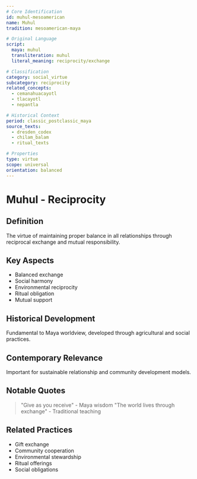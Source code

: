 ```yaml
---
# Core Identification
id: muhul-mesoamerican
name: Muhul
tradition: mesoamerican-maya

# Original Language
script:
  maya: muhul
  transliteration: muhul
  literal_meaning: reciprocity/exchange

# Classification
category: social_virtue
subcategory: reciprocity
related_concepts:
  - cemanahuacayotl
  - tlacayotl
  - nepantla

# Historical Context
period: classic_postclassic_maya
source_texts:
  - dresden_codex
  - chilam_balam
  - ritual_texts

# Properties
type: virtue
scope: universal
orientation: balanced
---
```


# Muhul - Reciprocity

## Definition
The virtue of maintaining proper balance in all relationships through reciprocal exchange and mutual responsibility.

## Key Aspects
- Balanced exchange
- Social harmony
- Environmental reciprocity
- Ritual obligation
- Mutual support

## Historical Development
Fundamental to Maya worldview, developed through agricultural and social practices.

## Contemporary Relevance
Important for sustainable relationship and community development models.

## Notable Quotes
> "Give as you receive" - Maya wisdom
> "The world lives through exchange" - Traditional teaching

## Related Practices
- Gift exchange
- Community cooperation
- Environmental stewardship
- Ritual offerings
- Social obligations